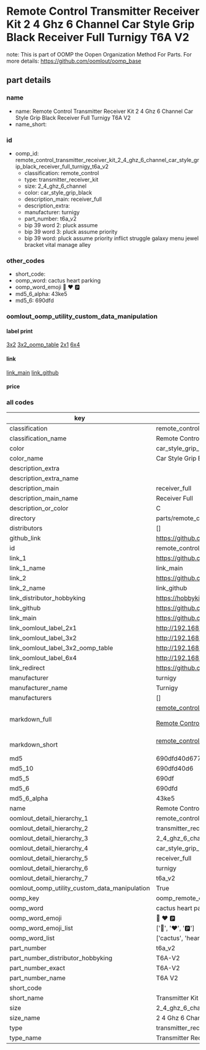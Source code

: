 # Remote Control Transmitter Receiver Kit 2 4 Ghz 6 Channel Car Style Grip Black Receiver Full Turnigy T6A V2  

note: This is part of OOMP the Oopen Organization Method For Parts. For more details: https://github.com/oomlout/oomp_base

##  part details
  







### name
* name: Remote Control Transmitter Receiver Kit 2 4 Ghz 6 Channel Car Style Grip Black Receiver Full Turnigy T6A V2
* name_short: 
### id
* oomp_id: remote_control_transmitter_receiver_kit_2_4_ghz_6_channel_car_style_grip_black_receiver_full_turnigy_t6a_v2
  * classification: remote_control
  * type: transmitter_receiver_kit
  * size: 2_4_ghz_6_channel
  * color: car_style_grip_black
  * description_main: receiver_full
  * description_extra: 
  * manufacturer: turnigy
  * part_number: t6a_v2
  * bip 39 word 2: pluck assume
  * bip 39 word 3: pluck assume priority
  * bip 39 word: pluck assume priority inflict struggle galaxy menu jewel bracket vital manage alley

### other_codes
* short_code: 
* oomp_word: cactus heart parking
* oomp_word_emoji :cactus: :heart: :parking:
* md5_6_alpha: 43ke5
* md5_6: 690dfd






### oomlout_oomp_utility_custom_data_manipulation
#### label print
[3x2](http://192.168.1.245:1112/?label=oomp%2043ke5)
[3x2_oomp_table](http://192.168.1.108:1112/?label=oomp%2043ke5)
[2x1](http://192.168.1.242:1112/?label=oomp%2043ke5)
[6x4](http://192.168.1.55:1112/?label=oomp%2043ke5)    

#### link

[link_main](https://github.com/oomlout/oomlout_oomp_version_1_messy/tree/main/parts/remote_control_transmitter_receiver_kit_2_4_ghz_6_channel_car_style_grip_black_receiver_full_turnigy_t6a_v2) [link_github](https://github.com/oomlout/oomlout_oomp_version_1_messy/tree/main/parts/remote_control_transmitter_receiver_kit_2_4_ghz_6_channel_car_style_grip_black_receiver_full_turnigy_t6a_v2)                             

#### price







### all codes 
| key | value |  
| --- | --- |  
| classification | remote_control |  
| classification_name | Remote Control |  
| color | car_style_grip_black |  
| color_name | Car Style Grip Black |  
| description_extra |  |  
| description_extra_name |  |  
| description_main | receiver_full |  
| description_main_name | Receiver Full |  
| description_or_color | C  |  
| directory | parts/remote_control_transmitter_receiver_kit_2_4_ghz_6_channel_car_style_grip_black_receiver_full_turnigy_t6a_v2 |  
| distributors | [] |  
| github_link | https://github.com/oomlout/oomlout_oomp_part_src/tree/main/parts/remote_control_transmitter_receiver_kit_2_4_ghz_6_channel_car_style_grip_black_receiver_full_turnigy_t6a_v2 |  
| id | remote_control_transmitter_receiver_kit_2_4_ghz_6_channel_car_style_grip_black_receiver_full_turnigy_t6a_v2 |  
| link_1 | https://github.com/oomlout/oomlout_oomp_version_1_messy/tree/main/parts/remote_control_transmitter_receiver_kit_2_4_ghz_6_channel_car_style_grip_black_receiver_full_turnigy_t6a_v2 |  
| link_1_name | link_main |  
| link_2 | https://github.com/oomlout/oomlout_oomp_version_1_messy/tree/main/parts/remote_control_transmitter_receiver_kit_2_4_ghz_6_channel_car_style_grip_black_receiver_full_turnigy_t6a_v2 |  
| link_2_name | link_github |  
| link_distributor_hobbyking | https://hobbyking.com/en_us/turnigy-t6a-v2-afhds-mode-2-2-4ghz-6ch-transmitter-w-receiver.html |  
| link_github | https://github.com/oomlout/oomlout_oomp_version_1_messy/tree/main/parts/remote_control_transmitter_receiver_kit_2_4_ghz_6_channel_car_style_grip_black_receiver_full_turnigy_t6a_v2 |  
| link_main | https://github.com/oomlout/oomlout_oomp_version_1_messy/tree/main/parts/remote_control_transmitter_receiver_kit_2_4_ghz_6_channel_car_style_grip_black_receiver_full_turnigy_t6a_v2 |  
| link_oomlout_label_2x1 | http://192.168.1.242:1112/?label=oomp%2043ke5 |  
| link_oomlout_label_3x2 | http://192.168.1.245:1112/?label=oomp%2043ke5 |  
| link_oomlout_label_3x2_oomp_table | http://192.168.1.108:1112/?label=oomp%2043ke5 |  
| link_oomlout_label_6x4 | http://192.168.1.55:1112/?label=oomp%2043ke5 |  
| link_redirect | https://github.com/oomlout/oomlout_oomp_version_1_messy/tree/main/parts/remote_control_transmitter_receiver_kit_2_4_ghz_6_channel_car_style_grip_black_receiver_full_turnigy_t6a_v2 |  
| manufacturer | turnigy |  
| manufacturer_name | Turnigy |  
| manufacturers | [] |  
| markdown_full | [remote_control_transmitter_receiver_kit_2_4_ghz_6_channel_car_style_grip_black_receiver_full_turnigy_t6a_v2](none)<br>[](none)<br>[Remote Control Transmitter Receiver Kit 2 4 Ghz 6 Channel Car Style Grip Black Receiver Full Turnigy T6A V2](none)<br><br> |  
| markdown_short | [remote_control_transmitter_receiver_kit_2_4_ghz_6_channel_car_style_grip_black_receiver_full_turnigy_t6a_v2](none)<br><br> |  
| md5 | 690dfd40d677f1657beba73755c37d35 |  
| md5_10 | 690dfd40d6 |  
| md5_5 | 690df |  
| md5_6 | 690dfd |  
| md5_6_alpha | 43ke5 |  
| name | Remote Control Transmitter Receiver Kit 2 4 Ghz 6 Channel Car Style Grip Black Receiver Full Turnigy T6A V2 |  
| oomlout_detail_hierarchy_1 | remote_control |  
| oomlout_detail_hierarchy_2 | transmitter_receiver_kit |  
| oomlout_detail_hierarchy_3 | 2_4_ghz_6_channel |  
| oomlout_detail_hierarchy_4 | car_style_grip_black |  
| oomlout_detail_hierarchy_5 | receiver_full |  
| oomlout_detail_hierarchy_6 | turnigy |  
| oomlout_detail_hierarchy_7 | t6a_v2 |  
| oomlout_oomp_utility_custom_data_manipulation | True |  
| oomp_key | oomp_remote_control_transmitter_receiver_kit_2_4_ghz_6_channel_car_style_grip_black_receiver_full_turnigy_t6a_v2 |  
| oomp_word | cactus heart parking |  
| oomp_word_emoji | :cactus: :heart: :parking: |  
| oomp_word_emoji_list | [':cactus:', ':heart:', ':parking:'] |  
| oomp_word_list | ['cactus', 'heart', 'parking'] |  
| part_number | t6a_v2 |  
| part_number_distributor_hobbyking | T6A-V2 |  
| part_number_exact | T6A-V2 |  
| part_number_name | T6A V2 |  
| short_code |  |  
| short_name | Transmitter Kit 6 Channel |  
| size | 2_4_ghz_6_channel |  
| size_name | 2 4 Ghz 6 Channel |  
| type | transmitter_receiver_kit |  
| type_name | Transmitter Receiver Kit |  
